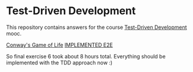 # Test-Driven Development

This repository contains answers for the course [Test-Driven Development](https://tdd.mooc.fi/) mooc.

[Conway's Game of Life](https://www.youtube.com/watch?v=FeQcP4p7EaU&t=4s)
[IMPLEMENTED E2E](https://www.youtube.com/watch?v=x8ylQlc8p04)

So final exercise 6 took about 8 hours total. Everything should be implemented with the TDD approach now :)
